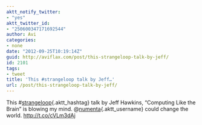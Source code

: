 ```yaml
---
aktt_notify_twitter:
- "yes"
aktt_twitter_id:
- "250600347171692544"
author: Avi
categories:
- none
date: "2012-09-25T10:19:14Z"
guid: http://aviflax.com/post/this-strangeloop-talk-by-jeff/
id: 2101
tags:
- tweet
title: 'This #strangeloop talk by Jeff…'
url: /post/this-strangeloop-talk-by-jeff/
---
```

This #[strangeloop](http://search.twitter.com/search?q=%23strangeloop){.aktt_hashtag} talk by Jeff Hawkins, “Computing Like the Brain” is blowing my mind. @[numenta](http://twitter.com/numenta){.aktt_username} could change the world. <a href="http://t.co/cVLm3dAj" rel="nofollow">http://t.co/cVLm3dAj</a>